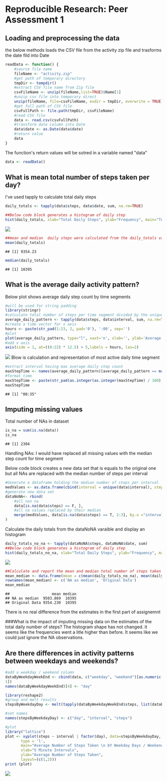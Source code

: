 # Reproducible Research: Peer Assessment 1


## Loading and preprocessing the data

the below methods loads the CSV file from the activity zip file
and trasforms the date fild into Date

```r
readData <- function() {
    #source file name
    fileName <- "activity.zip"
    #get path of temporary directory
    tmpDir <- tempdir()
    #extract CSV file name from Zip file
    csvFileName <- unzip(fileName,list=TRUE)$Name[1]
    #unzip csv file into temporary direct
    unzip(fileName, file=csvFileName, exdir = tmpDir, overwrite = TRUE)
    #get full path of CSV file
    csvFullPath <- file.path(tmpDir, csvFileName)
    #read CSV file
    data <- read.csv(csvFullPath)
    #transform date column into Date
    data$date <- as.Date(data$date)
    #return value
    data
}
```
The function's return values will be sotred in a variable named "data"


```r
data <- readData()
```


## What is mean total number of steps taken per day?

I've used tapply to calculate total daily steps


```r
daily_totals <- tapply(data$steps, data$date, sum, na.rm=TRUE)
```




```r
##Below code block generates a histogram of daily step
hist(daily_totals, xlab="Total Daily Steps", ylab="Frequency", main="Total number of steps taken each day")
```

![](PA1_template_files/figure-html/unnamed-chunk-4-1.png)


```r
##mean and median  daily steps were calculated from the daily_totals variable
mean(daily_totals)
```

```
## [1] 9354.23
```

```r
median(daily_totals)
```

```
## [1] 10395
```

## What is the average daily activity pattern?

Below plot shows average daily step count by time segments

```r
#will be used for string padding
library(stringr)
#calculate total number of steps per time segment divided by the unique number of days. this to overcome missing values
average_daily_pattern <- tapply(data$steps, data$interval, sum, na.rm=TRUE) / length(unique(data$date))
#create a time vector for x axis
hours <- paste(str_pad(1:23, 2, pad='0'), ':00', sep='')
#plot
plot(average_daily_pattern, type="l", xaxt='n', xlab='', ylab='Average Step Count', main='Average Daily Step Count')
#add x axis
axis(side = 1, at=((0:22) * 12.5) + 5,labels = hours, las=2)
```

![](PA1_template_files/figure-html/unnamed-chunk-6-1.png)
Blow is calculation and representation of most active daily time segment

```r
#extract interval having max average daily step count
maxStepTime <- names(average_daily_pattern)[average_daily_pattern == max(average_daily_pattern)]
#format time
maxStepTime <- paste(str_pad(as.integer(as.integer(maxStepTime) / 100), 2, pad='0'), str_pad(as.integer(as.integer(maxStepTime) %% 100), width=2, pad='0'), sep=':')
maxStepTime
```

```
## [1] "08:35"
```


## Imputing missing values

Total number of NAs in dataset

```r
is_na = sum(is.na(data))
is_na
```

```
## [1] 2304
```

Handling NAs:
I would have replaced all missing values with the median step count for time segment

Below code block creates a new data set that is equals to the original one but all NAs are replaced with the median number of steps per interval

```r
#Generate a dataframe holding the median number of steps per interval
medValues <- as.data.frame(cbind(interval = unique(data$interval), steps = tapply(data$steps, data$interval, median, na.rm=T)))
#generate new data set
dataNoNA<- rbind(
    #all non na
    data[is.na(data$steps) == F, ],
    #all na values replaced by their median
    merge(medValues, data[is.na(data$steps) == T, 2:3], by.x ="interval", by.y = "interval")[, c(2, 3, 1)]
)
```

Calculate the daily totals from the dataNoNA varaible and display an histogram

```r
daily_totals_no_na <- tapply(dataNoNA$steps, dataNoNA$date, sum)
##Below code block generates a histogram of daily step
hist(daily_totals_no_na, xlab="Total Daily Steps", ylab="Frequency", main="Total number of steps taken each day")
```

![](PA1_template_files/figure-html/unnamed-chunk-10-1.png)



```r
##Calculate and report the mean and median total number of steps taken per day. Do these values differ from the estimates from the first part of the assignment?
mean_median <- data.frame(mean = c(mean(daily_totals_no_na), mean(daily_totals)), median = c(median(daily_totals_no_na), median(daily_totals)))
rownames(mean_median) <- c('NA as median', 'Original Data')
mean_median
```

```
##                   mean median
## NA as median  9503.869  10395
## Original Data 9354.230  10395
```
There is no real difference from the estimates in  the first part of assignemnt


###What is the impact of imputing missing data on the estimates of the total daily number of steps?
The histogram shape has not changed. it seems like the frequencies went a litle higher than before.
It seems like we could just ignore the NA observations.

## Are there differences in activity patterns between weekdays and weekends?

```r
#add a weekday / weekend column
dataByWeekdayWeekEnd <- cbind(data, c("weekday", "weekend")[as.numeric(weekdays(data$date) %in% c("Sunday", "Saturday")) +
1])
names(dataByWeekdayWeekEnd)[4] <- "day"

library(reshape2)
#group and melt results
stepsByWeekdayDay <- melt(tapply(dataByWeekdayWeekEnd$steps, list(dataByWeekdayWeekEnd$day, dataByWeekdayWeekEnd$interval), mean, na.rm=T))

#set names
names(stepsByWeekdayDay) <- c("day", "interval", "steps")

#plot
library("lattice")
plot <- xyplot(steps ~ interval | factor(day), data=stepsByWeekdayDay, 
       type = 'l',
       main="Average Number of Steps Taken \n bY Weekday Days / Weekend Days",
       xlab="5 Minute Intervals",
       ylab="Average Number of Steps Taken",
       layout=(c(1,2)))
print (plot) 
```

![](PA1_template_files/figure-html/unnamed-chunk-12-1.png)

